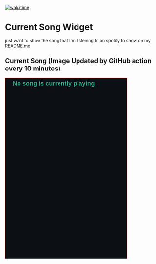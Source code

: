 [![wakatime](https://wakatime.com/badge/user/d2cf396a-1b98-4795-9559-b880684c63b7/project/79d6fcf0-29f1-4bf4-866b-161323a3ee12.svg)](https://wakatime.com/badge/user/d2cf396a-1b98-4795-9559-b880684c63b7/project/79d6fcf0-29f1-4bf4-866b-161323a3ee12)

# Current Song Widget
just want to show the song that I'm listening to on spotify to show on my README.md

## Current Song (Image Updated by GitHub action every 10 minutes)
![](songs-pictures/image1285.png)



